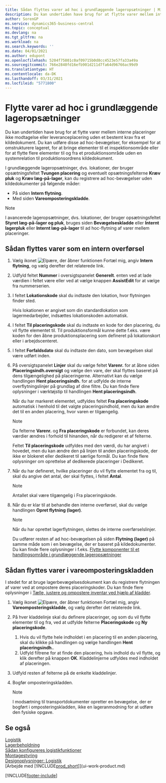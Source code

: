 ```yaml
---
title: Sådan flyttes varer ad hoc i grundlæggende lageropsætninger | Microsoft Docs
description: Du kan undertiden have brug for at flytte varer mellem interne placeringer ikke modtagelse eller leveranceplacering uden et bestemt krav fra et kildedokument. Du kan udføre disse ad hoc-bevægelser, for eksempel for at omstrukturere lageret, for at bringe elementer til et inspektionsområde eller for at flytte flere elementer til og fra et produktionsområde uden en systemrelation til produktionsordrens kildedokument.
author: SorenGP
ms.service: dynamics365-business-central
ms.topic: conceptual
ms.devlang: na
ms.tgt_pltfrm: na
ms.workload: na
ms.search.keywords: ''
ms.date: 04/01/2021
ms.author: edupont
ms.openlocfilehash: 5204f75801c0af09715b0d8cc4523e57fa33a49a
ms.sourcegitcommit: 766e2840fd16efb901d211d7fa64d96766ac99d9
ms.translationtype: HT
ms.contentlocale: da-DK
ms.lasthandoff: 03/31/2021
ms.locfileid: "5771800"
---
```

# <a name="move-items-ad-hoc-in-basic-warehouse-configurations"></a>Flytte varer ad hoc i grundlæggende lageropsætninger
Du kan undertiden have brug for at flytte varer mellem interne placeringer ikke modtagelse eller leveranceplacering uden et bestemt krav fra et kildedokument. Du kan udføre disse ad hoc-bevægelser, for eksempel for at omstrukturere lageret, for at bringe elementer til et inspektionsområde eller for at flytte flere elementer til og fra et produktionsområde uden en systemrelation til produktionsordrens kildedokument.  

I grundlæggende lageropsætninger, dvs. lokationer, der bruger opsætningsfeltet **Tvungen placering** og eventuelt opsætningsfelterne **Kræv pluk** og **Kræv læg-på-lager**, kan du registrere ad hoc-bevægelser uden kildedokumenter på følgende måder:  

- På siden **Intern flytning**.  
- Med siden **Vareomposteringskladde**.  

> [!NOTE]  
>  I avancerede lageropsætninger, dvs. lokationer, der bruger opsætningsfeltet **Styret læg-på-lager og pluk**, bruges siden **Bevægelseskladde** eller **Internt lagerpluk** eller **Internt læg-på-lager** til ad hoc-flytning af varer mellem placeringer.  

## <a name="to-move-items-as-an-internal-movement"></a>Sådan flyttes varer som en intern overførsel  
1.  Vælg ikonet ![Elpære, der åbner funktionen Fortæl mig](media/ui-search/search_small.png "Fortæl mig, hvad du vil foretage dig"), angiv **Intern flytning**, og vælg derefter det relaterede link.  
2.  Udfyld feltet **Nummer** i oversigtspanelet **Generelt**. enten ved at lade værdien i feltet være eller ved at vælge knappen **AssistEdit** for at vælge fra nummerserien.  
3.  I feltet **Lokationskode** skal du indtaste den lokation, hvor flytningen finder sted.  

    Hvis lokationen er angivet som din standardlokation som lagermedarbejder, indsættes lokationskoden automatisk.  
4.  I feltet **Til placeringskode** skal du indtaste en kode for den placering, du vil flytte elementet til. Til produktionsformål kunne dette f.eks. være koden for den åbne produktionsplacering som defineret på lokationskort eller i arbejdscenteret.  
5.  I feltet **Forfaldsdato** skal du indtaste den dato, som bevægelsen skal være udført inden.  
6.  På oversigtspanelet **Linjer** skal du vælge feltet **Varenr.** for at åbne siden **Placeringsindh.oversigt** og vælge den vare, der skal flyttes baseret på dens tilgængelighed på placeringerne. Alternativt kan du vælge handlingen **Hent placeringsindh.** for at udfylde de interne overflytningslinjer på grundlag af dine filtre. Du kan finde flere oplysninger i værktøjstip til handlingen **Hent placeringsindh**.   

    Når du har markeret elementet, udfyldes feltet **Fra placeringskode** automatisk i henhold til det valgte placeringsindhold, men du kan ændre det til en anden placering, hvor varen er tilgængelig.  

    > [!NOTE]  
    >  Da felterne **Varenr.** og **Fra placeringskode** er forbundet, kan deres værdier ændres i forhold til hinanden, når du redigerer et af felterne.  

    Feltet **Til placeringskode** udfyldes med den værdi, du har angivet i hovedet, men du kan ændre den på linjen til anden placeringskode, der ikke er blokeret eller dedikeret til særlige formål. Du kan finde flere oplysninger om oprettelse af dedikerede placeringer i Dedikeret.  
7.  Når du har defineret, hvilke placeringer du vil flytte elementet fra og til, skal du angive det antal, der skal flyttes, i feltet **Antal**.  

    > [!NOTE]  
    >  Antallet skal være tilgængelig i Fra placeringskode.  

8.  Når du er klar til at behandle den interne overførsel, skal du vælge handlingen **Opret flytning (lager)**.  

    > [!NOTE]  
    >  Når du har oprettet lagerflytningen, slettes de interne overførselslinjer.  

    Du udfører resten af ad hoc-bevægelsen på siden **Flytning (lager)** på samme måde som i en bevægelse, der er baseret på kildedokumenter. Du kan finde flere oplysninger i f.eks. [Flytte komponenter til et handlingsområde i grundlæggende lageropsætninger](warehouse-how-to-move-components-to-an-operation-area-in-basic-warehousing.md)  

## <a name="to-move-items-with-the-item-reclassification-journal"></a>Sådan flyttes varer i vareomposteringskladden
I stedet for at bruge lagerbevægelsesdokument kan du registrere flytningen af varer ved at ompostere deres placeringskoder. Du kan finde flere oplysninger i [Tælle, justere og ompostere inventar ved hjælp af kladder](inventory-how-count-adjust-reclassify.md).   
1.  Vælg ikonet ![Elpære, der åbner funktionen Fortæl mig](media/ui-search/search_small.png "Fortæl mig, hvad du vil foretage dig"), angiv **Vareomposteringskladde**, og vælg derefter det relaterede link.  
2.  På hver kladdelinje skal du definere placeringer, og som du vil flytte elementer til og fra, ved at udfylde felterne **Placeringskode** og **Ny placeringskode**.  

    1.  Hvis du vil flytte hele indholdet i en placering til en anden placering, skal du klikke på handlingen og vælge handlingen **Hent placeringsindh.**.  
    2.  Udfyld filtrene for at finde den placering, hvis indhold du vil flytte, og klik derefter på knappen **OK**. Kladdelinjerne udfyldes med indholdet af placeringen.  
3.  Udfyld resten af felterne på de enkelte kladdelinjer.   
4.  Bogfør omposteringskladden.  

    > [!NOTE]  
    >  I modsætning til transportdokumenter opretter en bevægelse, der er bogført i omposteringskladden, ikke en lageranmodning for at udføre den fysiske opgave.  

## <a name="see-also"></a>Se også  
[Logistik](warehouse-manage-warehouse.md)  
[Lagerbeholdning](inventory-manage-inventory.md)  
[Sådan konfigureres logistikfunktioner](warehouse-setup-warehouse.md)     
[Montagestyring](assembly-assemble-items.md)    
[Designoplysninger: Logistik](design-details-warehouse-management.md)  
[Arbejde med [!INCLUDE[prod_short](includes/prod_short.md)]](ui-work-product.md)


[!INCLUDE[footer-include](includes/footer-banner.md)]
